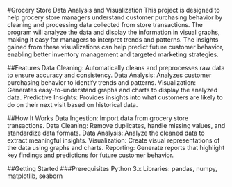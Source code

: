 #Grocery Store Data Analysis and Visualization
This project is designed to help grocery store managers understand customer purchasing behavior
by cleaning and processing data collected from store transactions. The program will analyze the
data and display the information in visual graphs, making it easy for managers to interpret trends and patterns.
The insights gained from these visualizations can help predict future customer behavior, 
enabling better inventory management and targeted marketing strategies.

##Features
Data Cleaning: Automatically cleans and preprocesses raw data to ensure accuracy and consistency.
Data Analysis: Analyzes customer purchasing behavior to identify trends and patterns.
Visualization: Generates easy-to-understand graphs and charts to display the analyzed data.
Predictive Insights: Provides insights into what customers are likely to do on their next visit based on historical data.

##How It Works
Data Ingestion: Import data from grocery store transactions.
Data Cleaning: Remove duplicates, handle missing values, and standardize data formats.
Data Analysis: Analyze the cleaned data to extract meaningful insights.
Visualization: Create visual representations of the data using graphs and charts.
Reporting: Generate reports that highlight key findings and predictions for future customer behavior.

##Getting Started
###Prerequisites
Python 3.x
Libraries: pandas, numpy, matplotlib, seaborn

